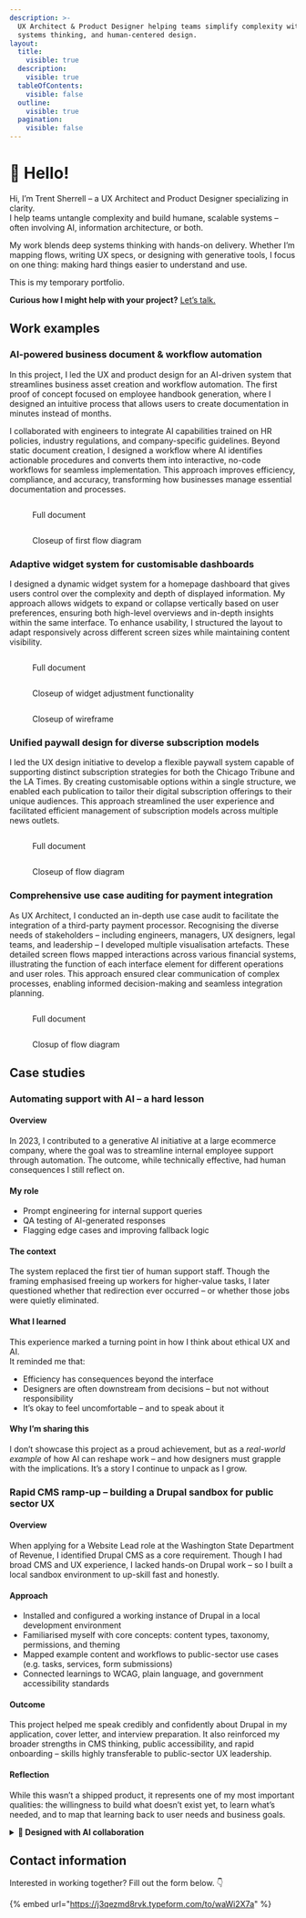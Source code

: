 ```yaml
---
description: >-
  UX Architect & Product Designer helping teams simplify complexity with AI,
  systems thinking, and human-centered design.
layout:
  title:
    visible: true
  description:
    visible: true
  tableOfContents:
    visible: false
  outline:
    visible: true
  pagination:
    visible: false
---
```


# 👋 Hello!

Hi, I’m Trent Sherrell – a UX Architect and Product Designer specializing in clarity.\
I help teams untangle complexity and build humane, scalable systems – often involving AI, information architecture, or both.

My work blends deep systems thinking with hands-on delivery. Whether I’m mapping flows, writing UX specs, or designing with generative tools, I focus on one thing: making hard things easier to understand and use.

This is my temporary portfolio.

**Curious how I might help with your project?** [Let’s talk.](./#contact-information)

## Work examples

### AI-powered business document & workflow automation

In this project, I led the UX and product design for an AI-driven system that streamlines business asset creation and workflow automation. The first proof of concept focused on employee handbook generation, where I designed an intuitive process that allows users to create documentation in minutes instead of months.

I collaborated with engineers to integrate AI capabilities trained on HR policies, industry regulations, and company-specific guidelines. Beyond static document creation, I designed a workflow where AI identifies actionable procedures and converts them into interactive, no-code workflows for seamless implementation. This approach improves efficiency, compliance, and accuracy, transforming how businesses manage essential documentation and processes.

<figure><img src=".gitbook/assets/BusDocWrkflwAuto.png" alt=""><figcaption><p>Full document</p></figcaption></figure>

<figure><img src=".gitbook/assets/BusDocWrkflwAuto UseCase1-3.png" alt=""><figcaption><p>Closeup of first flow diagram</p></figcaption></figure>

### Adaptive widget system for customisable dashboards

I designed a dynamic widget system for a homepage dashboard that gives users control over the complexity and depth of displayed information. My approach allows widgets to expand or collapse vertically based on user preferences, ensuring both high-level overviews and in-depth insights within the same interface. To enhance usability, I structured the layout to adapt responsively across different screen sizes while maintaining content visibility.

<figure><img src=".gitbook/assets/Homepage widgets.png" alt=""><figcaption><p>Full document</p></figcaption></figure>

<figure><img src=".gitbook/assets/Widget expansion example.png" alt=""><figcaption><p>Closeup of widget adjustment functionality</p></figcaption></figure>

<figure><img src=".gitbook/assets/homescreen layout.png" alt=""><figcaption><p>Closeup of wireframe</p></figcaption></figure>

### Unified paywall design for diverse subscription models

I led the UX design initiative to develop a flexible paywall system capable of supporting distinct subscription strategies for both the Chicago Tribune and the LA Times. By creating customisable options within a single structure, we enabled each publication to tailor their digital subscription offerings to their unique audiences. This approach streamlined the user experience and facilitated efficient management of subscription models across multiple news outlets.

<figure><img src=".gitbook/assets/ChicagoTribune_DigitalSubscriptionFlow_original.png" alt=""><figcaption><p>Full document</p></figcaption></figure>

<figure><img src=".gitbook/assets/ChicagoTribune_DigitalSubscriptionFlow_Cropped.png" alt=""><figcaption><p>Closeup of flow diagram</p></figcaption></figure>

### Comprehensive use case auditing for payment integration

As UX Architect, I conducted an in-depth use case audit to facilitate the integration of a third-party payment processor. Recognising the diverse needs of stakeholders – including engineers, managers, UX designers, legal teams, and leadership – I developed multiple visualisation artefacts. These detailed screen flows mapped interactions across various financial systems, illustrating the function of each interface element for different operations and user roles. This approach ensured clear communication of complex processes, enabling informed decision-making and seamless integration planning.

<figure><img src=".gitbook/assets/Team Member Collects a Single Payment or Sets-up Multiple Payments - ACH.png" alt=""><figcaption><p>Full document</p></figcaption></figure>

<figure><img src=".gitbook/assets/Team Member Collects a Single Payment or Sets-up Multiple Payments - ACH cropped cover.png" alt=""><figcaption><p>Closup of flow diagram</p></figcaption></figure>

## Case studies

### Automating support with AI – a hard lesson

#### Overview

In 2023, I contributed to a generative AI initiative at a large ecommerce company, where the goal was to streamline internal employee support through automation. The outcome, while technically effective, had human consequences I still reflect on.

#### My role

* Prompt engineering for internal support queries
* QA testing of AI-generated responses
* Flagging edge cases and improving fallback logic

#### The context

The system replaced the first tier of human support staff. Though the framing emphasised freeing up workers for higher-value tasks, I later questioned whether that redirection ever occurred – or whether those jobs were quietly eliminated.

#### What I learned

This experience marked a turning point in how I think about ethical UX and AI.\
It reminded me that:

* Efficiency has consequences beyond the interface
* Designers are often downstream from decisions – but not without responsibility
* It’s okay to feel uncomfortable – and to speak about it

#### Why I’m sharing this

I don’t showcase this project as a proud achievement, but as a _real-world example_ of how AI can reshape work – and how designers must grapple with the implications. It’s a story I continue to unpack as I grow.

### Rapid CMS ramp-up – building a Drupal sandbox for public sector UX

#### Overview

When applying for a Website Lead role at the Washington State Department of Revenue, I identified Drupal CMS as a core requirement. Though I had broad CMS and UX experience, I lacked hands-on Drupal work – so I built a local sandbox environment to up-skill fast and honestly.

#### Approach

* Installed and configured a working instance of Drupal in a local development environment
* Familiarised myself with core concepts: content types, taxonomy, permissions, and theming
* Mapped example content and workflows to public-sector use cases (e.g. tasks, services, form submissions)
* Connected learnings to WCAG, plain language, and government accessibility standards

#### Outcome

This project helped me speak credibly and confidently about Drupal in my application, cover letter, and interview preparation. It also reinforced my broader strengths in CMS thinking, public accessibility, and rapid onboarding – skills highly transferable to public-sector UX leadership.

#### Reflection

While this wasn’t a shipped product, it represents one of my most important qualities: the willingness to build what doesn’t exist yet, to learn what’s needed, and to map that learning back to user needs and business goals.

<details>

<summary><strong>🧠 Designed with AI collaboration</strong></summary>

This self-initiated project was shaped with support from a specialised AI agent I developed to accelerate my learning in CMS systems and AI-driven design workflows. I regularly create focused agents to extend my capabilities – whether it's analysing healthcare options, assisting with technical writing, or speeding up UX prototyping. For this Drupal sandbox, I partnered with an AI assistant trained on public-sector UX patterns and Drupal documentation to help structure the learning path, validate key concepts, and simulate collaborative critique. It’s a method I increasingly use to learn faster, design more ethically, and document more clearly.

</details>

## Contact information

Interested in working together? Fill out the form below. 👇

{% embed url="https://j3qezmd8rvk.typeform.com/to/waWi2X7a" %}
